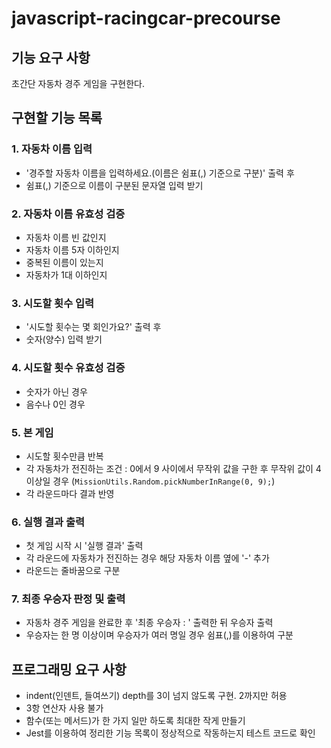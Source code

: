 # javascript-racingcar-precourse

## 기능 요구 사항
초간단 자동차 경주 게임을 구현한다.

## 구현할 기능 목록
### 1. 자동차 이름 입력
- '경주할 자동차 이름을 입력하세요.(이름은 쉼표(,) 기준으로 구분)' 출력 후
- 쉼표(,) 기준으로 이름이 구분된 문자열 입력 받기

### 2. 자동차 이름 유효성 검증
- 자동차 이름 빈 값인지
- 자동차 이름 5자 이하인지
- 중복된 이름이 있는지
- 자동차가 1대 이하인지

### 3. 시도할 횟수 입력
- '시도할 횟수는 몇 회인가요?' 출력 후
- 숫자(양수) 입력 받기

### 4. 시도할 횟수 유효성 검증
- 숫자가 아닌 경우
- 음수나 0인 경우 

### 5. 본 게임
- 시도할 횟수만큼 반복
- 각 자동차가 전진하는 조건 : 0에서 9 사이에서 무작위 값을 구한 후 무작위 값이 4 이상일 경우 (`MissionUtils.Random.pickNumberInRange(0, 9);`)
- 각 라운드마다 결과 반영

### 6. 실행 결과 출력
- 첫 게임 시작 시 '실행 결과' 출력
- 각 라운드에 자동차가 전진하는 경우 해당 자동차 이름 옆에 '-' 추가
- 라운드는 줄바꿈으로 구분

### 7. 최종 우승자 판정 및 출력
- 자동차 경주 게임을 완료한 후 '최종 우승자 : ' 출력한 뒤 우승자 출력
- 우승자는 한 명 이상이며 우승자가 여러 명일 경우 쉼표(,)를 이용하여 구분

## 프로그래밍 요구 사항
- indent(인덴트, 들여쓰기) depth를 3이 넘지 않도록 구현. 2까지만 허용
- 3항 연산자 사용 불가
- 함수(또는 메서드)가 한 가지 일만 하도록 최대한 작게 만들기
- Jest를 이용하여 정리한 기능 목록이 정상적으로 작동하는지 테스트 코드로 확인
